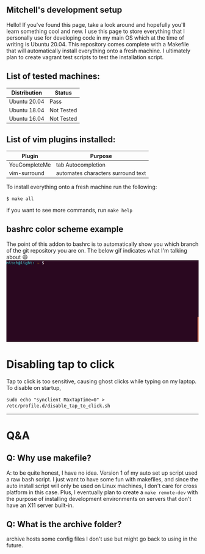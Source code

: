 ## Mitchell's development setup

Hello! If you've found this page, take a look around and hopefully you'll
learn something cool and new. I use this page to store everything that I
personally use for developing code in my main OS which at the time of writing
is Ubuntu 20.04. This repository comes complete with a Makefile that will
automatically install everything onto a fresh machine. I ultimately plan to
create vagrant test scripts to test the installation script.

## List of tested machines:

| Distribution | Status |
| ------------ | ------ |
| Ubuntu 20.04 |  Pass  |
| Ubuntu 18.04 |  Not Tested   |
| Ubuntu 16.04 |  Not Tested   |


## List of vim plugins installed:

| Plugin | Purpose |
| ------------ | ------ |
| YouCompleteMe | tab Autocompletion |
| vim-surround | automates characters surround text |


To install everything onto a fresh machine run the following:

```
$ make all
```

if you want to see more commands, run `make help`

## bashrc color scheme example
The point of this addon to bashrc is to automatically show you which branch of
the git repository you are on. The below gif indicates what I'm talking about
:smile:
![bash color scheme](images/bash_color_example.gif)

# Disabling tap to click
Tap to click is too sensitive, causing ghost clicks while typing on my laptop. To disable on startup,
```
sudo echo "synclient MaxTapTime=0" > /etc/profile.d/disable_tap_to_click.sh

```


---

# Q&A
## Q: Why use makefile?
A: to be quite honest, I have no idea. Version 1 of my auto set up script used
a raw bash script. I just want to have some fun with makefiles, and since
the auto install script will only be used on Linux machines, I don't care
for cross platform in this case. Plus, I eventually plan to create a
`make remote-dev` with the purpose of installing development environments on
servers that don't have an X11 server built-in.

## Q: What is the archive folder?
archive hosts some config files I don't use but might go back to using in the
future.
